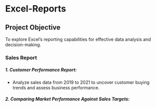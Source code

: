 # Excel-Reports

## Project Objective
To explore Excel’s reporting capabilities for effective data analysis and decision-making.

### Sales Report
##### 1. Customer Performance Report:

  - Analyze sales data from 2019 to 2021 to uncover customer buying trends and assess business performance.
    
##### 2. Comparing Market Performance Against Sales Targets:
   
